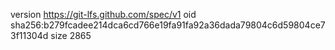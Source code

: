 version https://git-lfs.github.com/spec/v1
oid sha256:b279fcadee214dca6cd766e19fa91fa92a36dada79804c6d59804ce73f11304d
size 2865
